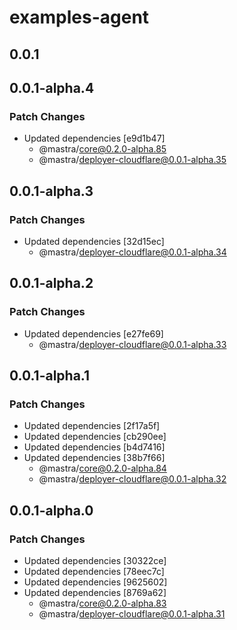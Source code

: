 # examples-agent

## 0.0.1

## 0.0.1-alpha.4

### Patch Changes

- Updated dependencies [e9d1b47]
  - @mastra/core@0.2.0-alpha.85
  - @mastra/deployer-cloudflare@0.0.1-alpha.35

## 0.0.1-alpha.3

### Patch Changes

- Updated dependencies [32d15ec]
  - @mastra/deployer-cloudflare@0.0.1-alpha.34

## 0.0.1-alpha.2

### Patch Changes

- Updated dependencies [e27fe69]
  - @mastra/deployer-cloudflare@0.0.1-alpha.33

## 0.0.1-alpha.1

### Patch Changes

- Updated dependencies [2f17a5f]
- Updated dependencies [cb290ee]
- Updated dependencies [b4d7416]
- Updated dependencies [38b7f66]
  - @mastra/core@0.2.0-alpha.84
  - @mastra/deployer-cloudflare@0.0.1-alpha.32

## 0.0.1-alpha.0

### Patch Changes

- Updated dependencies [30322ce]
- Updated dependencies [78eec7c]
- Updated dependencies [9625602]
- Updated dependencies [8769a62]
  - @mastra/core@0.2.0-alpha.83
  - @mastra/deployer-cloudflare@0.0.1-alpha.31

